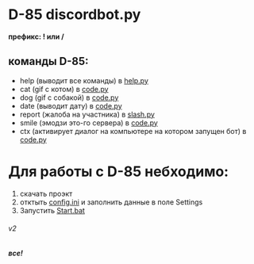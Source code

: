 # D-85 discordbot.py

**префикс: ! или /**
## команды D-85:
- help (выводит все команды) в [help.py](cogs%2Fhelp.py)
- cat (gif с котом) в [code.py](cogs%2Fcode.py)
- dog (gif с собакой) в [code.py](cogs%2Fcode.py)
- date (выводит дату) в [code.py](cogs%2Fcode.py)
- report (жалоба на участника) в [slash.py](cogs%2Fslash.py)
- smile (эмодзи это-го сервера) в [code.py](cogs%2Fcode.py)
- ctx (активирует диалог на компьютере на котором запущен
бот) в [code.py](cogs%2Fcode.py)




# Для работы с D-85 небходимо:
1. скачать проэкт
2. отктыть [config.ini](config.ini) и заполнить данные в поле Settings
3. Запустить [Start.bat](Start.bat)


###### v2

**_все!_**
